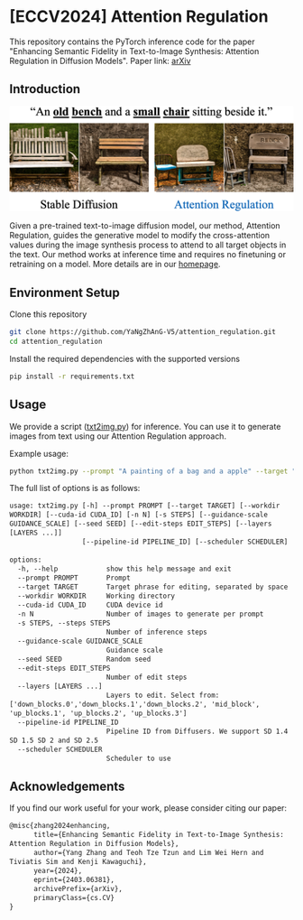 # [ECCV2024] Attention Regulation

This repository contains the PyTorch inference code for the paper "Enhancing Semantic Fidelity in Text-to-Image Synthesis: Attention Regulation in Diffusion Models". Paper link: [arXiv](https://arxiv.org/abs/2403.06381)

## Introduction
<img src="https://github.com/YaNgZhAnG-V5/attention_regulation/blob/main/demo.png" width="900">

Given a pre-trained text-to-image diffusion model, our method, Attention Regulation, guides the generative model to modify the cross-attention values during the image synthesis process to attend to all target objects in the text. Our method works at inference time and requires no finetuning or retraining on a model. More details are in our [homepage](https://yangzhang-v5.github.io/attention_regulation/).

## Environment Setup
Clone this repository
```bash
git clone https://github.com/YaNgZhAnG-V5/attention_regulation.git
cd attention_regulation
```
Install the required dependencies with the supported versions 
```bash
pip install -r requirements.txt
```

## Usage
We provide a script ([txt2img.py](txt2img.py)) for inference. You can use it to generate images from text using our Attention Regulation approach.

Example usage:
```bash
python txt2img.py --prompt "A painting of a bag and a apple" --target "bag apple"
```

The full list of options is as follows:
```
usage: txt2img.py [-h] --prompt PROMPT [--target TARGET] [--workdir WORKDIR] [--cuda-id CUDA_ID] [-n N] [-s STEPS] [--guidance-scale GUIDANCE_SCALE] [--seed SEED] [--edit-steps EDIT_STEPS] [--layers [LAYERS ...]]
                  [--pipeline-id PIPELINE_ID] [--scheduler SCHEDULER]

options:
  -h, --help            show this help message and exit
  --prompt PROMPT       Prompt
  --target TARGET       Target phrase for editing, separated by space
  --workdir WORKDIR     Working directory
  --cuda-id CUDA_ID     CUDA device id
  -n N                  Number of images to generate per prompt
  -s STEPS, --steps STEPS
                        Number of inference steps
  --guidance-scale GUIDANCE_SCALE
                        Guidance scale
  --seed SEED           Random seed
  --edit-steps EDIT_STEPS
                        Number of edit steps
  --layers [LAYERS ...]
                        Layers to edit. Select from: ['down_blocks.0','down_blocks.1','down_blocks.2', 'mid_block', 'up_blocks.1', 'up_blocks.2', 'up_blocks.3']
  --pipeline-id PIPELINE_ID
                        Pipeline ID from Diffusers. We support SD 1.4 SD 1.5 SD 2 and SD 2.5
  --scheduler SCHEDULER
                        Scheduler to use
```


## Acknowledgements
If you find our work useful for your work, please consider citing our paper:
```
@misc{zhang2024enhancing,
      title={Enhancing Semantic Fidelity in Text-to-Image Synthesis: Attention Regulation in Diffusion Models}, 
      author={Yang Zhang and Teoh Tze Tzun and Lim Wei Hern and Tiviatis Sim and Kenji Kawaguchi},
      year={2024},
      eprint={2403.06381},
      archivePrefix={arXiv},
      primaryClass={cs.CV}
}
```
